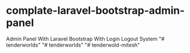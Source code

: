 # complate-laravel-bootstrap-admin-panel
Admin Panel With Laravel Bootstrap With Login Logout System
"# tenderworlds" 
"# tenderworlds" 
"# tenderwold-mitesh" 
